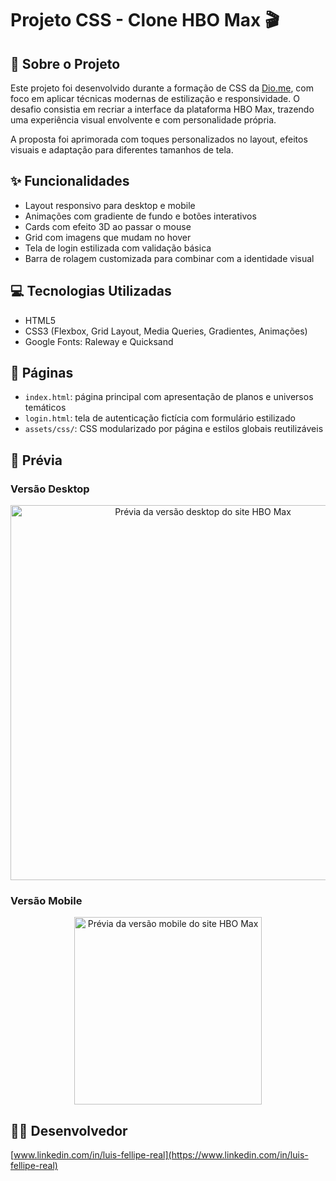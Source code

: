 # Projeto CSS - Clone HBO Max 🎬

## 🧠 Sobre o Projeto

Este projeto foi desenvolvido durante a formação de CSS da [Dio.me](https://www.dio.me/), com foco em aplicar técnicas modernas de estilização e responsividade. O desafio consistia em recriar a interface da plataforma HBO Max, trazendo uma experiência visual envolvente e com personalidade própria.

A proposta foi aprimorada com toques personalizados no layout, efeitos visuais e adaptação para diferentes tamanhos de tela.

## ✨ Funcionalidades

- Layout responsivo para desktop e mobile  
- Animações com gradiente de fundo e botões interativos  
- Cards com efeito 3D ao passar o mouse  
- Grid com imagens que mudam no hover  
- Tela de login estilizada com validação básica  
- Barra de rolagem customizada para combinar com a identidade visual

## 💻 Tecnologias Utilizadas

- HTML5  
- CSS3 (Flexbox, Grid Layout, Media Queries, Gradientes, Animações)  
- Google Fonts: Raleway e Quicksand

## 📁 Páginas

- `index.html`: página principal com apresentação de planos e universos temáticos  
- `login.html`: tela de autenticação fictícia com formulário estilizado  
- `assets/css/`: CSS modularizado por página e estilos globais reutilizáveis

## 📸 Prévia

### Versão Desktop
<div align="center">
  <img src="assets/images/readme-images/preview.png" alt="Prévia da versão desktop do site HBO Max" width="600px">
</div>

### Versão Mobile
<div align="center">
  <img src="assets/images/readme-images/preview-cell.png" alt="Prévia da versão mobile do site HBO Max" width="300px">
</div>

## 🙋‍♂️ Desenvolvedor

[www.linkedin.com/in/luis-fellipe-real](https://www.linkedin.com/in/luis-fellipe-real)
